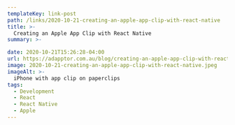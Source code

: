 ```yaml
---
templateKey: link-post
path: /links/2020-10-21-creating-an-apple-app-clip-with-react-native
title: >-
  Creating an Apple App Clip with React Native
summary: >-

date: 2020-10-21T15:26:28-04:00
url: https://adapptor.com.au/blog/creating-an-apple-app-clip-with-react-native
image: 2020-10-21-creating-an-apple-app-clip-with-react-native.jpeg
imageAlt: >-
  iPhone with app clip on paperclips
tags:
  - Development
  - React
  - React Native
  - Apple
---
```

